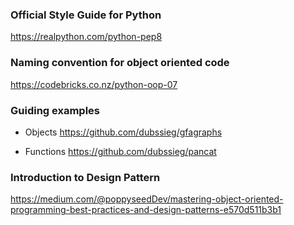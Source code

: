 


### Official Style Guide for Python
https://realpython.com/python-pep8

### Naming convention for object oriented code
https://codebricks.co.nz/python-oop-07 

### Guiding examples
- Objects
https://github.com/dubssieg/gfagraphs

- Functions
https://github.com/dubssieg/pancat

### Introduction to Design Pattern
https://medium.com/@poppyseedDev/mastering-object-oriented-programming-best-practices-and-design-patterns-e570d511b3b1


